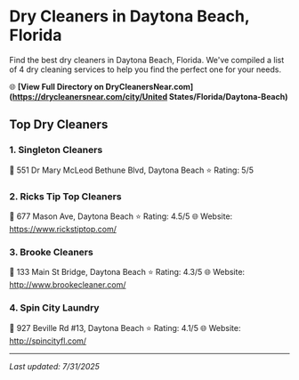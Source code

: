 # Dry Cleaners in Daytona Beach, Florida

Find the best dry cleaners in Daytona Beach, Florida. We've compiled a list of 4 dry cleaning services to help you find the perfect one for your needs.

🌐 **[View Full Directory on DryCleanersNear.com](https://drycleanersnear.com/city/United States/Florida/Daytona-Beach)**

## Top Dry Cleaners

### 1. Singleton Cleaners
📍 551 Dr Mary McLeod Bethune Blvd, Daytona Beach
⭐ Rating: 5/5

### 2. Ricks Tip Top Cleaners
📍 677 Mason Ave, Daytona Beach
⭐ Rating: 4.5/5
🌐 Website: https://www.rickstiptop.com/

### 3. Brooke Cleaners
📍 133 Main St Bridge, Daytona Beach
⭐ Rating: 4.3/5
🌐 Website: http://www.brookecleaner.com/

### 4. Spin City Laundry
📍 927 Beville Rd #13, Daytona Beach
⭐ Rating: 4.1/5
🌐 Website: http://spincityfl.com/


---

*Last updated: 7/31/2025*
